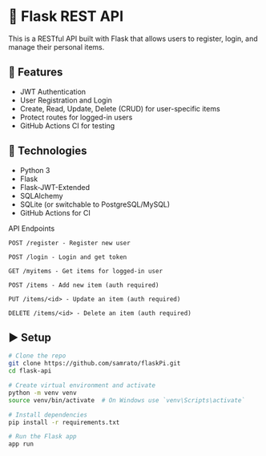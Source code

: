 # 📘 Flask REST API

This is a RESTful API built with Flask that allows users to register, login, and manage their personal items.

## 🔧 Features

- JWT Authentication
- User Registration and Login
- Create, Read, Update, Delete (CRUD) for user-specific items
- Protect routes for logged-in users
- GitHub Actions CI for testing

## 🚀 Technologies

- Python 3
- Flask
- Flask-JWT-Extended
- SQLAlchemy
- SQLite (or switchable to PostgreSQL/MySQL)
- GitHub Actions for CI

API Endpoints

    POST /register - Register new user

    POST /login - Login and get token

    GET /myitems - Get items for logged-in user

    POST /items - Add new item (auth required)

    PUT /items/<id> - Update an item (auth required)

    DELETE /items/<id> - Delete an item (auth required)

## ▶️ Setup

```bash
# Clone the repo
git clone https://github.com/samrato/flaskPi.git
cd flask-api

# Create virtual environment and activate
python -m venv venv
source venv/bin/activate  # On Windows use `venv\Scripts\activate`

# Install dependencies
pip install -r requirements.txt

# Run the Flask app
app run
